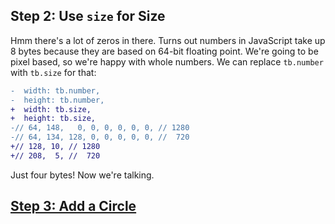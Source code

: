 ## Step 2: Use `size` for Size

Hmm there's a lot of zeros in there. Turns out numbers in JavaScript take up 8
bytes because they are based on 64-bit floating point. We're going to be pixel
based, so we're happy with whole numbers. We can replace `tb.number` with
`tb.size` for that:

```diff
-  width: tb.number,
-  height: tb.number,
+  width: tb.size,
+  height: tb.size,
-// 64, 148,   0, 0, 0, 0, 0, 0, // 1280
-// 64, 134, 128, 0, 0, 0, 0, 0, //  720
+// 128, 10, // 1280
+// 208,  5, //  720
```

Just four bytes! Now we're talking.

## [Step 3: Add a Circle](../step03)
